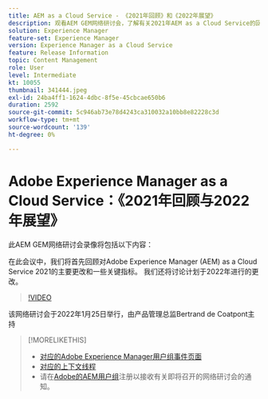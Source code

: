 ```yaml
---
title: AEM as a Cloud Service - 《2021年回顾》和《2022年展望》
description: 观看AEM GEM网络研讨会，了解有关2021年AEM as a Cloud Service的回顾。 另外还大致了解2022年将会推出的功能。
solution: Experience Manager
feature-set: Experience Manager
version: Experience Manager as a Cloud Service
feature: Release Information
topic: Content Management
role: User
level: Intermediate
kt: 10055
thumbnail: 341444.jpeg
exl-id: 24ba4ff1-1624-4dbc-8f5e-45cbcae650b6
duration: 2592
source-git-commit: 5c946ab73e78d4243ca310032a10bb8e82228c3d
workflow-type: tm+mt
source-wordcount: '139'
ht-degree: 0%

---
```


# Adobe Experience Manager as a Cloud Service：《2021年回顾与2022年展望》

此AEM GEM网络研讨会录像将包括以下内容：

在此会议中，我们将首先回顾对Adobe Experience Manager (AEM) as a Cloud Service 2021的主要更改和一些关键指标。 我们还将讨论计划于2022年进行的更改。

>[!VIDEO](https://video.tv.adobe.com/v/341444/?quality=12&learn=on)

该网络研讨会于2022年1月25日举行，由产品管理总监Bertrand de Coatpont主持

>[!MORELIKETHIS]
>
>* [对应的Adobe Experience Manager用户组事件页面](https://experienceleaguecommunities.adobe.com/t5/adobe-experience-manager-blogs/aem-gems-adobe-experience-manager-aem-as-a-cloud-service-2021/ba-p/437266)
>* [对应的上下文线程](https://adobe.ly/3rqbSOz)
>* 请在[Adobe的AEM用户组](https://aem-augs.adobe.com/)注册以接收有关即将召开的网络研讨会的通知。
